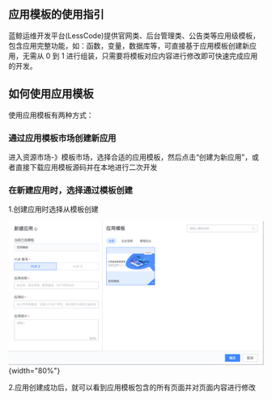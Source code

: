 ## 应用模板的使用指引

蓝鲸运维开发平台(LessCode)提供官网类、后台管理类、公告类等应用级模板，包含应用完整功能，如：函数，变量，数据库等，可直接基于应用模板创建新应用，无需从 0 到 1 进行组装，只需要将模板对应内容进行修改即可快速完成应用的开发。

## 如何使用应用模板

使用应用模板有两种方式：

### 通过应用模板市场创建新应用

进入资源市场-》模板市场，选择合适的应用模板，然后点击“创建为新应用”，或者直接下载应用模板源码并在本地进行二次开发

### 在新建应用时，选择通过模板创建

1.创建应用时选择从模板创建

![](./images/project-template.png){width="80%"}

2.应用创建成功后，就可以看到应用模板包含的所有页面并对页面内容进行修改
